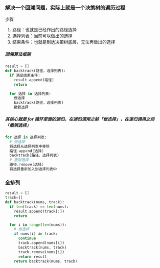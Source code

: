 ### 解决一个回溯问题，实际上就是一个决策树的遍历过程

步骤

1. 路径：也就是已经作出的路径选择
2. 选择列表：当前可以做出的选择
3. 结束条件：也就是到达决策树底层，无法再做出的选择

##### 回溯算法框架

```python
result = []
def backtrack(路径，选择列表):
  if 满足结束条件:
    result.append(路径)
    return
  
  for 选择 in 选择列表:
    做选择
    backtrack(路径，选择列表)
    撤销选择
```

##### 其核心就是 for 循环里面的递归，在递归调用之前「做选择」，在递归调用之后「撤销选择」

```python
for 选择 in 选择列表:
  # 做选择
  将选择从选择列表中移除
  路径.append(选择)
  backtrack(路径，选择列表)
  # 撤销选择
  路径.remove(选择)
  将选择重新加入到选择列表中
```

### 全排列

```python
result = []
track=[]
def backtrack(nums, track):
  if len(track) == len(nums):
    result.append(track[:])
    return

  for i in range(len(nums)):
    # 做选择
    if nums[i] in track:
      continue
      track.append(nums[i])    
      backtrack(nums, track)
      track.remove(nums[i])
      return result
    return backtrack(nums, track)
```

